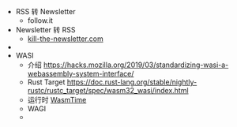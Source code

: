 - RSS 转 Newsletter
	- follow.it
- Newsletter 转 RSS
	- [kill-the-newsletter.com](https://kill-the-newsletter.com/)
-
- WASI
	- 介绍 https://hacks.mozilla.org/2019/03/standardizing-wasi-a-webassembly-system-interface/
	- Rust Target https://doc.rust-lang.org/stable/nightly-rustc/rustc_target/spec/wasm32_wasi/index.html
	- 运行时 [WasmTime](https://wasmtime.dev/)
	- WAGI
	-